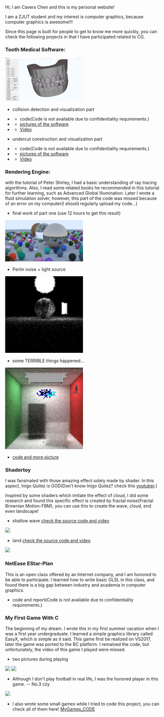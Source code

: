 <!--
**Cavers-Chen/Cavers-Chen** is a ✨ _special_ ✨ repository because its `README.md` (this file) appears on your GitHub profile.

Here are some ideas to get you started:

- 🔭 I’m currently working on ...
- 🌱 I’m currently learning ...
- 👯 I’m looking to collaborate on ...
- 🤔 I’m looking for help with ...
- 💬 Ask me about ...
- 📫 How to reach me: ...
- 😄 Pronouns: ...
- ⚡ Fun fact: ...
-->


Hi, I am Cavers Chen and this is my personal website!

I am a ZJUT student and my interest is computer graphics, because computer graphics is awesome!!!

Since this page is built for people to get to know me more quickly, you can check the following projects in that I have participated related to CG.

### Tooth Medical Software:

<img decoding="async" src="https://github.com/Cavers-Chen/Tooth-Pictures/blob/main/pictures/main.png" width="50%">

- collision detection and visualization part
- - code(Code is not available due to confidentiality requirements.)
- - [pictures of the software](https://github.com/Cavers-Chen/Tooth-Pictures/blob/main/README.md)
- - [Video](https://www.youtube.com/watch?v=SK7BsINxNnI)

- undercut construction and visualization part
- - code(Code is not available due to confidentiality requirements.)
- - [pictures of the software](https://github.com/Cavers-Chen/Tooth-Pictures/blob/main/README.md)
- - [Video](https://www.youtube.com/watch?v=vhRDIrhJ9h4)

### Rendering Engine:
with the tutorial of Peter Shirley, I had a basic understanding of ray tracing algorithms. Also, I read some related books he recommended in this tutorial for further learning, such as Advanced Global Illumination. Later I wrote a fluid simulation solver, however, this part of the code was missed because of an error on my computer(I should regularly upload my code...)

* final work of part one (use 12 hours to get this result)
<img decoding="async" src="https://github.com/Cavers-Chen/RayTracingInOneWeek/blob/main/OneWeekendRayTracingWorks/Part1/picture12.jpg" width="50%">

* Perlin noise + light source
<img decoding="async" src="https://github.com/Cavers-Chen/RayTracingInOneWeek/blob/main/OneWeekendRayTracingWorks/Part2/p6.png" width="50%">

* some TERRIBLE things happened...
<img decoding="async" src="https://github.com/Cavers-Chen/RayTracingInOneWeek/blob/main/OneWeekendRayTracingWorks/Part2/p7_4.png" width="50%">

- [code and more picture](https://github.com/Cavers-Chen/RayTracingInOneWeek)

### Shadertoy

I was fansinated with those amazing effect solely made by shader. In this aspect, Inigo Quilez is GOD(Don't know Inigo Quilez? check this [youtuber](https://www.youtube.com/c/InigoQuilez).)

Inspired by some shaders which imitate the effect of cloud, I did some research and found this specific effect is created by fractal noise(Fractal Brownian Motion-FBM), you can use this to create the wave, cloud, end even landscape!

* shallow wave [check the source code and video](https://www.shadertoy.com/view/fs3cRn)
<img decoding="async" src="https://github.com/Cavers-Chen/ShaderToy_Shader/blob/main/noise/wave.png" width="50%">

* land [check the source code and video](https://www.shadertoy.com/view/Nd3cR4)
<img decoding="async" src="https://github.com/Cavers-Chen/ShaderToy_Shader/blob/main/noise/land.png" width="50%">

### NetEase EStar-Plan

This is an open class offered by an Internet company, and I am honored to be able to participate. I learned how to write basic GLSL in this class, and found there is a big gap between industry and academia in computer graphics.

- code and report(Code is not available due to confidentiality requirements.)

### My First Game With C

The beginning of my dream. I wrote this in my first summer vacation when I was a first year undergraduate. I learned a simple graphics library called EasyX, which is simple as it said. This game first be realized on VS2017, later the game was ported to the BC platform. I remained the code, but unfortunately, the video of this game I played were missed.
* two pictures during playing
<img decoding="async" src="https://github.com/Cavers-Chen/MyGames/blob/main/my%20football%20game/picture/game1.png" width="50%">
<img decoding="async" src="https://github.com/Cavers-Chen/MyGames/blob/main/my%20football%20game/picture/game2.png" width="50%">

* Although I don't play football in real life, I was the honored player in this game. -- No.3 czy
<img decoding="async" src="https://github.com/Cavers-Chen/MyGames/blob/main/my%20football%20game/picture/club.png">

* I also wrote some small games while I tried to code this project, you can check all of them here! 
[MyGames_CODE](https://github.com/Cavers-Chen/Mini-Game)






